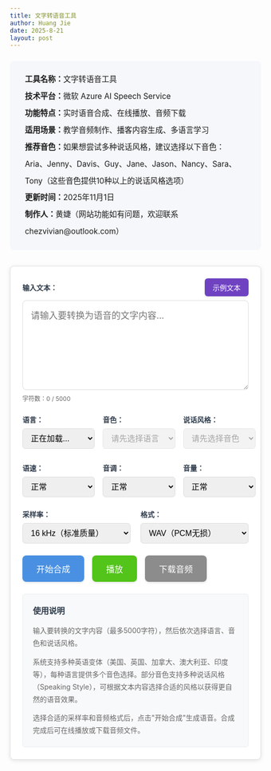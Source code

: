 ```yaml
---
title: 文字转语音工具
author: Huang Jie
date: 2025-8-21
layout: post
---
```


<!-- 工具简介区块 -->
<div style="background:#f5f7fa; border-radius:8px; padding:20px 30px; margin:24px 0 32px 0; font-size:1.1em; line-height:2.2;">
<strong>工具名称：</strong>文字转语音工具<br>
<strong>技术平台：</strong>微软 Azure AI Speech Service<br>
<strong>功能特点：</strong>实时语音合成、在线播放、音频下载<br>
<strong>适用场景：</strong>教学音频制作、播客内容生成、多语言学习<br>
<strong>推荐音色：</strong>如果想尝试多种说话风格，建议选择以下音色：Aria、Jenny、Davis、Guy、Jane、Jason、Nancy、Sara、Tony（这些音色提供10种以上的说话风格选项）<br>
<strong>更新时间：</strong>2025年11月1日<br>
<strong>制作人：</strong>黄婕（网站功能如有问题，欢迎联系 chezvivian@outlook.com）
</div>



<!-- 文字转语音工具界面 -->

<div style="background:#fff; border:1px solid #e0e0e0; border-radius:8px; padding:24px; margin:20px 0; box-shadow:0 2px 8px rgba(0,0,0,0.1);">

<!-- 输入区域 -->
<div style="margin-bottom:24px;">
  <div style="display:flex; justify-content:space-between; align-items:center; margin-bottom:8px;">
    <label for="textInput" style="display:block; font-weight:bold; color:#2d3a4a;">输入文本：</label>
    <button id="sampleTextBtn" style="background:#6f42c1; color:white; border:none; padding:8px 16px; border-radius:6px; font-size:14px; font-weight:500; cursor:pointer; transition:all 0.3s; box-shadow:0 2px 4px rgba(0,0,0,0.1);">
      示例文本
    </button>
  </div>
  <textarea id="textInput" placeholder="请输入要转换为语音的文字内容..." style="width:100%; height:180px; padding:16px; border:1px solid #ddd; border-radius:8px; font-size:18px; line-height:1.6; resize:vertical; font-family:inherit;"></textarea>
  <div style="margin-top:8px; font-size:12px; color:#666;">
    字符数：<span id="charCount">0</span> / 5000
  </div>
</div>

<!-- 语音设置区域 -->
<div style="display:flex; gap:16px; margin-bottom:24px; flex-wrap:nowrap; align-items:flex-start;">
   <!-- 语言选择 -->
   <div style="flex:0 0 32%; min-width:0;">
     <label for="languageSelect" style="display:block; font-weight:bold; margin-bottom:8px; color:#2d3a4a; white-space:nowrap;">语言：</label>
     <select id="languageSelect" style="width:100%; padding:10px 12px; border:1px solid #ddd; border-radius:6px; font-size:16px; box-sizing:border-box;">
       <option value="">正在加载...</option>
     </select>
   </div>
   
   <!-- 音色选择 -->
   <div style="flex:0 0 32%; min-width:0;">
     <label for="voiceSelect" style="display:block; font-weight:bold; margin-bottom:8px; color:#2d3a4a; white-space:nowrap;">音色：</label>
     <select id="voiceSelect" style="width:100%; padding:10px 12px; border:1px solid #ddd; border-radius:6px; font-size:16px; box-sizing:border-box;" disabled>
       <option value="">请先选择语言</option>
     </select>
     <div id="voiceLoadingStatus" style="font-size:12px; color:#666; margin-top:4px;"></div>
   </div>
   
   <!-- Speaking Style选择 -->
   <div style="flex:0 0 32%; min-width:0;">
     <label for="styleSelect" style="display:block; font-weight:bold; margin-bottom:8px; color:#2d3a4a; white-space:nowrap;">说话风格：</label>
     <select id="styleSelect" style="width:100%; padding:10px 12px; border:1px solid #ddd; border-radius:6px; font-size:16px; box-sizing:border-box;" disabled>
       <option value="">请先选择音色</option>
     </select>
   </div>
 </div>

<!-- 高级设置区域 - 语速、音调、音量 -->
<div style="display:flex; gap:16px; margin-bottom:24px; flex-wrap:nowrap; align-items:flex-start;">
   <div style="flex:0 0 32%; min-width:0;">
     <label for="rateSelect" style="display:block; font-weight:bold; margin-bottom:8px; color:#2d3a4a; white-space:nowrap;">语速：</label>
     <select id="rateSelect" style="width:100%; padding:10px 12px; border:1px solid #ddd; border-radius:6px; font-size:16px; box-sizing:border-box;">
       <option value="x-slow">很慢</option>
       <option value="slow">慢速</option>
       <option value="medium" selected>正常</option>
       <option value="fast">快速</option>
       <option value="x-fast">很快</option>
     </select>
   </div>
   
   <div style="flex:0 0 32%; min-width:0;">
     <label for="pitchSelect" style="display:block; font-weight:bold; margin-bottom:8px; color:#2d3a4a; white-space:nowrap;">音调：</label>
     <select id="pitchSelect" style="width:100%; padding:10px 12px; border:1px solid #ddd; border-radius:6px; font-size:16px; box-sizing:border-box;">
       <option value="x-low">很低</option>
       <option value="low">低</option>
       <option value="medium" selected>正常</option>
       <option value="high">高</option>
       <option value="x-high">很高</option>
     </select>
   </div>
   
   <div style="flex:0 0 32%; min-width:0;">
     <label for="volumeSelect" style="display:block; font-weight:bold; margin-bottom:8px; color:#2d3a4a; white-space:nowrap;">音量：</label>
     <select id="volumeSelect" style="width:100%; padding:10px 12px; border:1px solid #ddd; border-radius:6px; font-size:16px; box-sizing:border-box;">
       <option value="x-soft">很小</option>
       <option value="soft">小</option>
       <option value="medium" selected>正常</option>
       <option value="loud">大</option>
       <option value="x-loud">很大</option>
     </select>
   </div>
 </div>

<!-- 高级设置区域 - 采样率、格式 -->
<div style="display:flex; gap:20px; margin-bottom:24px; flex-wrap:wrap;">
   <div style="flex:1; min-width:200px;">
     <label for="sampleRateSelect" style="display:block; font-weight:bold; margin-bottom:8px; color:#2d3a4a;">采样率：</label>
     <select id="sampleRateSelect" style="width:100%; padding:10px 12px; border:1px solid #ddd; border-radius:6px; font-size:16px;">
       <option value="16000" selected>16 kHz（标准质量）</option>
       <option value="24000">24 kHz（高质量）</option>
       <option value="48000">48 kHz（超高保真）</option>
     </select>
   </div>
   
   <div style="flex:1; min-width:200px;">
     <label for="formatSelect" style="display:block; font-weight:bold; margin-bottom:8px; color:#2d3a4a;">格式：</label>
     <select id="formatSelect" style="width:100%; padding:10px 12px; border:1px solid #ddd; border-radius:6px; font-size:16px;">
       <option value="wav" selected>WAV（PCM无损）</option>
       <option value="mp3">MP3（压缩格式）</option>
       <option value="ogg">OGG（Opus编码）</option>
     </select>
   </div>
 </div>

<!-- 控制按钮区域 -->
<div style="display:flex; gap:16px; margin-bottom:24px; flex-wrap:wrap;">
  <button id="synthesizeBtn" style="background:#4a90e2; color:white; border:none; padding:14px 28px; border-radius:8px; font-size:17px; font-weight:500; cursor:pointer; transition:all 0.3s; box-shadow:0 2px 4px rgba(0,0,0,0.1);">
    开始合成
  </button>
  <button id="playBtn" style="background:#52c41a; color:white; border:none; padding:14px 28px; border-radius:8px; font-size:17px; font-weight:500; cursor:pointer; transition:all 0.3s; box-shadow:0 2px 4px rgba(0,0,0,0.1);" disabled>
    播放
  </button>
  <button id="downloadBtn" style="background:#8c8c8c; color:white; border:none; padding:14px 28px; border-radius:8px; font-size:17px; font-weight:500; cursor:pointer; transition:all 0.3s; box-shadow:0 2px 4px rgba(0,0,0,0.1);" disabled>
    下载音频
  </button>
</div>

<!-- 进度条和状态显示 -->
<div style="margin-bottom:24px;">
  <div id="progressContainer" style="display:none;">
    <div style="display:flex; justify-content:space-between; margin-bottom:8px;">
      <span style="font-size:14px; color:#666;">合成进度</span>
      <span id="progressText" style="font-size:14px; color:#666;">0%</span>
    </div>
    <div style="background:#e9ecef; border-radius:4px; height:8px; overflow:hidden;">
      <div id="progressBar" style="background:#0066cc; height:100%; width:0%; transition:width 0.3s;"></div>
    </div>
  </div>
  <div id="statusText" style="font-size:14px; color:#666; margin-top:8px;"></div>
</div>

<!-- 音频播放器 -->
<div id="audioContainer" style="display:none;">
  <audio id="audioPlayer" controls style="width:100%; margin-top:16px;">
    您的浏览器不支持音频播放。
  </audio>
</div>

<!-- 使用说明 -->
<div style="background:#f8f9fa; border:1px solid #e9ecef; border-radius:6px; padding:20px; margin-top:24px;">
  <h4 style="margin:0 0 16px 0; color:#2d3a4a; font-size:16px; font-weight:600;">使用说明</h4>
  <div style="color:#666; font-size:14px; line-height:1.8;">
    <p style="margin:0 0 12px 0;">输入要转换的文字内容（最多5000字符），然后依次选择语言、音色和说话风格。</p>
    <p style="margin:0 0 12px 0;">系统支持多种英语变体（美国、英国、加拿大、澳大利亚、印度等），每种语言提供多个音色选择。部分音色支持多种说话风格（Speaking Style），可根据文本内容选择合适的风格以获得更自然的语音效果。</p>
    <p style="margin:0;">选择合适的采样率和音频格式后，点击"开始合成"生成语音。合成完成后可在线播放或下载音频文件。</p>
  </div>
</div>

</div>

<!-- 滑块样式 -->
<style>
input[type="range"] {
  -webkit-appearance: none;
  appearance: none;
  background: transparent;
  cursor: pointer;
}

input[type="range"]::-webkit-slider-track {
  background: #ddd;
  height: 6px;
  border-radius: 3px;
}

input[type="range"]::-webkit-slider-thumb {
  -webkit-appearance: none;
  appearance: none;
  background: #4a90e2;
  height: 18px;
  width: 18px;
  border-radius: 50%;
  cursor: pointer;
  border: 2px solid #fff;
  box-shadow: 0 2px 4px rgba(0,0,0,0.2);
}

input[type="range"]::-webkit-slider-thumb:hover {
  background: #357abd;
  transform: scale(1.1);
}

input[type="range"]::-moz-range-track {
  background: #ddd;
  height: 6px;
  border-radius: 3px;
  border: none;
}

input[type="range"]::-moz-range-thumb {
  background: #4a90e2;
  height: 18px;
  width: 18px;
  border-radius: 50%;
  cursor: pointer;
  border: 2px solid #fff;
  box-shadow: 0 2px 4px rgba(0,0,0,0.2);
}

input[type="range"]::-moz-range-thumb:hover {
  background: #357abd;
}
</style>

<!-- JavaScript 代码 -->
<script>
// 全局变量
let audioBlob = null;
let audioUrl = null;

// DOM 元素
const textInput = document.getElementById('textInput');
const charCount = document.getElementById('charCount');
const languageSelect = document.getElementById('languageSelect');
const voiceSelect = document.getElementById('voiceSelect');
const styleSelect = document.getElementById('styleSelect');
const rateSelect = document.getElementById('rateSelect');
const pitchSelect = document.getElementById('pitchSelect');
const volumeSelect = document.getElementById('volumeSelect');
const sampleRateSelect = document.getElementById('sampleRateSelect');
const formatSelect = document.getElementById('formatSelect');
const sampleTextBtn = document.getElementById('sampleTextBtn');
const synthesizeBtn = document.getElementById('synthesizeBtn');
const playBtn = document.getElementById('playBtn');
const downloadBtn = document.getElementById('downloadBtn');
const progressContainer = document.getElementById('progressContainer');
const progressBar = document.getElementById('progressBar');
const progressText = document.getElementById('progressText');
const statusText = document.getElementById('statusText');
const audioContainer = document.getElementById('audioContainer');
const audioPlayer = document.getElementById('audioPlayer');

// 存储语音数据
let voicesData = null;
let currentVoiceInfo = null;

// 字符计数
textInput.addEventListener('input', function() {
  const count = this.value.length;
  charCount.textContent = count;
  
  if (count > 5000) {
    charCount.style.color = '#dc3545';
    synthesizeBtn.disabled = true;
    synthesizeBtn.style.background = '#6c757d';
  } else {
    charCount.style.color = '#666';
    synthesizeBtn.disabled = false;
    synthesizeBtn.style.background = '#4a90e2';
  }
});

// 语言选择改变时，更新音色列表
languageSelect.addEventListener('change', function() {
  updateVoicesByLanguage(this.value);
});

// 音色选择改变时，更新Speaking styles
voiceSelect.addEventListener('change', function() {
  updateStyles(this.value);
});

// 示例文本按钮事件
sampleTextBtn.addEventListener('click', function() {
  loadSampleText();
});

// 按钮悬停效果
const buttons = [sampleTextBtn, synthesizeBtn, playBtn, downloadBtn];
buttons.forEach(btn => {
  btn.addEventListener('mouseenter', function() {
    if (!this.disabled) {
      this.style.transform = 'translateY(-2px)';
      this.style.boxShadow = '0 4px 8px rgba(0,0,0,0.15)';
    }
  });
  
  btn.addEventListener('mouseleave', function() {
    this.style.transform = 'translateY(0)';
    this.style.boxShadow = '0 2px 4px rgba(0,0,0,0.1)';
  });
});

// 合成语音
synthesizeBtn.addEventListener('click', async function() {
  const text = textInput.value.trim();
  if (!text) {
    alert('请输入要转换的文字内容！');
    return;
  }
  
  if (text.length > 5000) {
    alert('文字内容不能超过5000字符！');
    return;
  }
  
  // 显示进度条
  progressContainer.style.display = 'block';
  statusText.textContent = '正在合成语音，请稍候...';
  synthesizeBtn.disabled = true;
  synthesizeBtn.textContent = '🔄 合成中...';
  
  try {
    // 模拟进度更新
    let progress = 0;
    const progressInterval = setInterval(() => {
      progress += Math.random() * 15;
      if (progress > 90) progress = 90;
      progressBar.style.width = progress + '%';
      progressText.textContent = Math.round(progress) + '%';
    }, 200);
    
    // 调用阿里云 TTS API
    const audioData = await synthesizeSpeech(text);
    
    clearInterval(progressInterval);
    progressBar.style.width = '100%';
    progressText.textContent = '100%';
    
     // 创建音频对象（根据格式设置MIME类型）
     const format = formatSelect.value;
     let mimeType = 'audio/wav';
     if (format === 'mp3') {
       mimeType = 'audio/mpeg';
     } else if (format === 'ogg') {
       mimeType = 'audio/ogg';
     }
     audioBlob = new Blob([audioData], { type: mimeType });
     audioUrl = URL.createObjectURL(audioBlob);
     audioPlayer.src = audioUrl;
    
    // 更新按钮状态
    playBtn.disabled = false;
    downloadBtn.disabled = false;
    synthesizeBtn.disabled = false;
    synthesizeBtn.textContent = '开始合成';
    
    statusText.textContent = '语音合成完成！';
    audioContainer.style.display = 'block';
    
  } catch (error) {
    console.error('合成失败:', error);
    const errorMessage = error.message || '未知错误';
    statusText.textContent = '合成失败：' + errorMessage;
    statusText.style.color = '#dc3545';
    
    // 显示更详细的错误信息
    if (errorMessage.includes('网络连接失败') || errorMessage.includes('无法连接到API服务器')) {
      statusText.textContent = errorMessage;
    } else if (errorMessage.includes('500') || errorMessage.includes('HTTP 500')) {
      statusText.textContent = '合成失败：服务器错误（500），请检查Vercel日志或联系管理员';
    } else if (errorMessage.includes('缺少必要的环境变量')) {
      statusText.textContent = '合成失败：环境变量未配置，请在Vercel中设置AZURE_SPEECH_KEY和AZURE_SPEECH_REGION';
    } else if (errorMessage.includes('401') || errorMessage.includes('HTTP 401')) {
      statusText.textContent = '合成失败：认证失败，请检查AZURE_SPEECH_KEY是否正确';
    }
    
    synthesizeBtn.disabled = false;
    synthesizeBtn.textContent = '开始合成';
    progressContainer.style.display = 'none';
  }
});

// 播放控制
playBtn.addEventListener('click', function() {
  if (audioPlayer.paused) {
    audioPlayer.play();
    playBtn.textContent = '暂停';
    statusText.textContent = '正在播放...';
  } else {
    audioPlayer.pause();
    playBtn.textContent = '播放';
    statusText.textContent = '已暂停';
  }
});

// 音频播放事件监听
audioPlayer.addEventListener('play', function() {
  playBtn.textContent = '暂停';
  statusText.textContent = '正在播放...';
});

audioPlayer.addEventListener('pause', function() {
  playBtn.textContent = '播放';
  statusText.textContent = '已暂停';
});

audioPlayer.addEventListener('ended', function() {
  playBtn.textContent = '播放';
  statusText.textContent = '播放完成';
});

// 下载音频
downloadBtn.addEventListener('click', function() {
  if (audioPlayer.src) {
    const a = document.createElement('a');
    a.href = audioPlayer.src;
    a.download = `语音合成_${voiceSelect.value}_${new Date().getTime()}.${formatSelect.value}`;
    document.body.appendChild(a);
    a.click();
    document.body.removeChild(a);
    statusText.textContent = '音频下载完成！';
  }
});

// 加载Azure语音列表
async function loadVoices() {
  const languageSelect = document.getElementById('languageSelect');
  const voiceLoadingStatus = document.getElementById('voiceLoadingStatus');
  const apiBaseUrl = 'https://vercel-tts.vercel.app';
  
  try {
    voiceLoadingStatus.textContent = '正在加载语音列表...';
    const response = await fetch(`${apiBaseUrl}/api/voices`);
    
    if (!response.ok) {
      const errorData = await response.json().catch(() => ({ error: '无法解析错误响应' }));
      throw new Error(`HTTP ${response.status}: ${JSON.stringify(errorData)}`);
    }
    
    const data = await response.json();
    console.log('语音列表API响应:', data);
    
    if (data.success && data.voices && data.languages) {
      // 存储语音数据供后续使用
      voicesData = data;
      
      // 清空语言选择器
      languageSelect.innerHTML = '';
      
      // 添加所有英语语言选项
      data.languages.forEach(lang => {
        const option = document.createElement('option');
        option.value = lang.code;
        option.textContent = lang.name;
        // 设置English (United States)为默认选中
        if (lang.code === 'en-US') {
          option.selected = true;
        }
        languageSelect.appendChild(option);
      });
      
      // 确保English (United States)被选中，如果没有则选择第一个
      if (languageSelect.value !== 'en-US') {
        const usOption = Array.from(languageSelect.options).find(opt => opt.value === 'en-US');
        if (usOption) {
          usOption.selected = true;
        } else if (languageSelect.options.length > 0) {
          languageSelect.selectedIndex = 0;
        }
      }
      
      // 更新音色列表
      if (languageSelect.value) {
        updateVoicesByLanguage(languageSelect.value);
      }
      
      voiceLoadingStatus.textContent = `已加载 ${data.total} 个语音，${data.languages.length} 种英语语言`;
      console.log('语音列表加载成功:', data);
    } else {
      throw new Error('无法获取语音列表');
    }
  } catch (error) {
    console.error('加载语音列表失败:', error);
    
    // 检测是否是网络连接问题
    const isNetworkError = error.message.includes('NetworkError') || 
                          error.message.includes('Failed to fetch') || 
                          error.message.includes('fetch') ||
                          error.name === 'TypeError';
    
    if (isNetworkError) {
      voiceLoadingStatus.textContent = '网络连接失败，可能无法访问API服务器。已使用默认语音列表，您可以继续使用基本功能。';
      voiceLoadingStatus.style.color = '#dc3545';
    } else {
      voiceLoadingStatus.textContent = `加载失败: ${error.message}`;
      voiceLoadingStatus.style.color = '#dc3545';
    }
    
    // 使用默认值，确保用户仍可使用基本功能
    languageSelect.innerHTML = `
      <option value="en-US" selected>English (United States)</option>
      <option value="en-GB">English (United Kingdom)</option>
      <option value="en-CA">English (Canada)</option>
      <option value="en-AU">English (Australia)</option>
      <option value="en-IE">English (Ireland)</option>
      <option value="en-IN">English (India)</option>
      <option value="en-NZ">English (New Zealand)</option>
      <option value="en-ZA">English (South Africa)</option>
    `;
    languageSelect.selectedIndex = 0;
    
    // 提供常用音色的默认列表
    voicesData = {
      languages: [
        { code: 'en-US', name: 'English (United States)' },
        { code: 'en-GB', name: 'English (United Kingdom)' },
        { code: 'en-CA', name: 'English (Canada)' },
        { code: 'en-AU', name: 'English (Australia)' },
        { code: 'en-IE', name: 'English (Ireland)' },
        { code: 'en-IN', name: 'English (India)' },
        { code: 'en-NZ', name: 'English (New Zealand)' },
        { code: 'en-ZA', name: 'English (South Africa)' }
      ],
      voices: {
        'en-US': [
          { name: 'en-US-JennyNeural', displayName: 'Jenny', gender: 'Female', styles: ['chat', 'cheerful', 'sad', 'angry', 'fearful', 'disgruntled', 'serious', 'affectionate', 'gentle', 'lyrical', 'narration-professional', 'newscast-casual', 'newscast-formal'], roles: [] },
          { name: 'en-US-AriaNeural', displayName: 'Aria', gender: 'Female', styles: ['chat', 'cheerful', 'empathy', 'sad', 'angry', 'fearful', 'disgruntled', 'serious', 'affectionate', 'gentle', 'lyrical', 'newscast'], roles: [] },
          { name: 'en-US-AndrewNeural', displayName: 'Andrew', gender: 'Male', styles: [], roles: [] },
          { name: 'en-US-DavisNeural', displayName: 'Davis', gender: 'Male', styles: ['chat', 'angry', 'cheerful', 'sad', 'excited', 'friendly', 'terrified', 'whispering', 'hopeful', 'sad', 'disgruntled', 'serious', 'affectionate', 'gentle', 'lyrical', 'newscast-casual', 'newscast-formal', 'narration-relaxed'], roles: [] },
          { name: 'en-US-GuyNeural', displayName: 'Guy', gender: 'Male', styles: ['newscast', 'angry', 'cheerful', 'sad', 'excited', 'friendly', 'terrified', 'whispering', 'disgruntled'], roles: [] },
          { name: 'en-US-JaneNeural', displayName: 'Jane', gender: 'Female', styles: ['angry', 'cheerful', 'excited', 'friendly', 'hopeful', 'sad', 'scared', 'disgruntled', 'serious', 'affectionate', 'gentle', 'lyrical'], roles: [] },
          { name: 'en-US-JasonNeural', displayName: 'Jason', gender: 'Male', styles: ['angry', 'cheerful', 'sad', 'excited', 'friendly', 'nervous', 'scared', 'serious', 'whispering', 'affectionate', 'disgruntled'], roles: [] },
          { name: 'en-US-NancyNeural', displayName: 'Nancy', gender: 'Female', styles: ['angry', 'cheerful', 'sad', 'excited', 'friendly', 'terrified', 'whispering', 'hopeful', 'newscast'], roles: [] },
          { name: 'en-US-SaraNeural', displayName: 'Sara', gender: 'Female', styles: ['angry', 'cheerful', 'sad', 'excited', 'friendly', 'terrified', 'whispering', 'hopeful', 'newscast-casual'], roles: [] },
          { name: 'en-US-TonyNeural', displayName: 'Tony', gender: 'Male', styles: ['angry', 'cheerful', 'sad', 'excited', 'friendly', 'disgruntled', 'serious', 'affectionate', 'gentle', 'lyrical', 'newscast'], roles: [] }
        ],
        'en-GB': [
          { name: 'en-GB-RyanNeural', displayName: 'Ryan', gender: 'Male', styles: ['chat', 'cheerful', 'sad'], roles: [] },
          { name: 'en-GB-SoniaNeural', displayName: 'Sonia', gender: 'Female', styles: ['cheerful', 'sad'], roles: [] }
        ],
        'en-CA': [
          { name: 'en-CA-ClaraNeural', displayName: 'Clara', gender: 'Female', styles: [], roles: [] },
          { name: 'en-CA-LiamNeural', displayName: 'Liam', gender: 'Male', styles: [], roles: [] }
        ],
        'en-AU': [
          { name: 'en-AU-NatashaNeural', displayName: 'Natasha', gender: 'Female', styles: [], roles: [] },
          { name: 'en-AU-WilliamNeural', displayName: 'William', gender: 'Male', styles: [], roles: [] }
        ],
        'en-IE': [
          { name: 'en-IE-ConnorNeural', displayName: 'Connor', gender: 'Male', styles: [], roles: [] },
          { name: 'en-IE-EmilyNeural', displayName: 'Emily', gender: 'Female', styles: [], roles: [] }
        ],
        'en-IN': [
          { name: 'en-IN-NeerjaNeural', displayName: 'Neerja', gender: 'Female', styles: [], roles: [] },
          { name: 'en-IN-PrabhatNeural', displayName: 'Prabhat', gender: 'Male', styles: [] }
        ],
        'en-NZ': [
          { name: 'en-NZ-MitchellNeural', displayName: 'Mitchell', gender: 'Male', styles: [], roles: [] },
          { name: 'en-NZ-MollyNeural', displayName: 'Molly', gender: 'Female', styles: [] }
        ],
        'en-ZA': [
          { name: 'en-ZA-LeanneNeural', displayName: 'Leanne', gender: 'Female', styles: [], roles: [] },
          { name: 'en-ZA-LukeNeural', displayName: 'Luke', gender: 'Male', styles: [] }
        ]
      }
    };
    updateVoicesByLanguage('en-US');
  }
}

// 根据选择的语言更新音色列表
function updateVoicesByLanguage(languageCode) {
  if (!languageCode || !voicesData || !voicesData.voices) {
    voiceSelect.innerHTML = '<option value="">请先选择语言</option>';
    voiceSelect.disabled = true;
    styleSelect.innerHTML = '<option value="">请先选择语言</option>';
    styleSelect.disabled = true;
    return;
  }
  
  const voices = voicesData.voices[languageCode] || [];
  voiceSelect.innerHTML = '';
  
  if (voices.length === 0) {
    voiceSelect.innerHTML = '<option value="">该语言暂无可用语音</option>';
    voiceSelect.disabled = true;
    styleSelect.disabled = true;
    return;
  }
  
  voiceSelect.disabled = false;
  
  // 添加音色选项
  voices.forEach(voice => {
    const option = document.createElement('option');
    option.value = voice.name;  // 使用ShortName作为value（用于API调用）
    // 使用DisplayName显示，如果没有则使用name
    const displayText = voice.displayName || voice.friendlyName || voice.name;
    option.textContent = `${displayText} (${voice.gender === 'Male' ? '男声' : voice.gender === 'Female' ? '女声' : '未知'})`;
    option.dataset.voiceInfo = JSON.stringify(voice);
    voiceSelect.appendChild(option);
  });
  
  // 默认选中第一个
  if (voiceSelect.options.length > 0) {
    voiceSelect.selectedIndex = 0;
    updateStyles(voiceSelect.value);
  }
}

// 根据选择的音色更新Speaking styles
function updateStyles(voiceName) {
  if (!voiceName || !voicesData || !voicesData.voices) {
    styleSelect.innerHTML = '<option value="">请先选择音色</option>';
    styleSelect.disabled = true;
    return;
  }
  
  // 找到选中的语音信息
  currentVoiceInfo = null;
  for (const langCode in voicesData.voices) {
    const voice = voicesData.voices[langCode].find(v => v.name === voiceName);
    if (voice) {
      currentVoiceInfo = voice;
      break;
    }
  }
  
  if (!currentVoiceInfo) {
    styleSelect.innerHTML = '<option value="">未找到语音信息</option>';
    styleSelect.disabled = true;
    return;
  }
  
  // 更新Speaking styles选择器
  styleSelect.innerHTML = '<option value="">无（不设置）</option>';
  if (currentVoiceInfo.styles && currentVoiceInfo.styles.length > 0) {
    currentVoiceInfo.styles.forEach(style => {
      const option = document.createElement('option');
      option.value = style;
      option.textContent = style;
      styleSelect.appendChild(option);
    });
    styleSelect.disabled = false;
  } else {
    styleSelect.disabled = false;
  }
}

// 示例文本库
const sampleTexts = [
  {
    category: 'News',
    text: 'Breaking news from around the world today. Scientists have made a groundbreaking discovery in renewable energy technology. A team of researchers has developed a new solar panel design that could revolutionize the industry. This innovation promises to increase efficiency by thirty percent while reducing manufacturing costs. The announcement came during an international conference on sustainable energy solutions. Environmental experts are calling this development a major step forward in the fight against climate change.'
  },
  {
    category: 'Advertisement',
    text: 'Introducing our revolutionary new product that will change your daily routine forever. Experience unmatched quality and performance with our latest innovation. Thousands of satisfied customers have already made the switch. Join them today and discover the difference premium quality makes. Limited time offer available now. Don\'t miss this incredible opportunity to transform your life. Our dedicated team has spent years perfecting every detail. Trust the brand that millions rely on every single day.'
  },
  {
    category: 'Conversation',
    text: 'Hey, how was your weekend? Mine was pretty relaxing. I spent most of Saturday reading and then went for a long walk on Sunday morning. The weather was absolutely perfect. What about you? Did you do anything special? I\'ve been thinking about planning a trip for next month, maybe somewhere by the coast. Have you been anywhere interesting lately? I\'d love to hear your recommendations for a good weekend getaway destination.'
  },
  {
    category: 'Audiobook',
    text: 'The old house stood at the end of the quiet street, its windows dark and mysterious. Sarah approached cautiously, her heart pounding in her chest. She had received the letter three days ago, inviting her to this very location. The creaking of the gate sent shivers down her spine as she pushed it open. The garden was overgrown with wildflowers and ivy climbing the weathered stone walls. She took a deep breath and walked up the cobblestone path toward the front door.'
  },
  {
    category: 'Social Media',
    text: 'Just tried the most amazing new restaurant downtown! The food was absolutely incredible and the atmosphere was perfect for a casual dinner with friends. Highly recommend checking it out if you\'re in the area. The service was top-notch and the prices were really reasonable. Definitely going back soon. Has anyone else been there? Would love to hear your thoughts! Sharing some photos from the meal later tonight.'
  },
  {
    category: 'Narration',
    text: 'In the heart of the ancient forest, where sunlight barely touched the ground, lived a community of creatures rarely seen by human eyes. They moved through the shadows with grace and purpose, each playing a vital role in the delicate ecosystem that thrived beneath the towering canopy. The trees themselves seemed to breathe with a slow, steady rhythm, their roots intertwined in a vast network that stretched for miles beneath the earth.'
  },
  {
    category: 'E-Learning',
    text: 'Welcome to today\'s lesson on fundamental mathematics. We\'ll be exploring the concept of algebraic equations and how they apply to real-world problem solving. First, let\'s review the basic principles we covered in the previous session. Remember, an equation represents a balance between two expressions. Today, we\'ll learn to manipulate these equations while maintaining that balance. Pay close attention to each step, as understanding the process is more important than memorizing formulas.'
  },
  {
    category: 'Gaming',
    text: 'You enter the ancient temple, torch in hand, shadows dancing on the walls ahead. The air feels heavy and ancient, filled with the dust of centuries. Your footsteps echo through the vast chamber as you move forward cautiously. Strange symbols cover every surface, glowing faintly in the torchlight. A voice whispers from the darkness, warning you to turn back. But you\'ve come too far now. The adventure awaits, and the legendary treasure lies just beyond the next corridor.'
  },
  {
    category: 'Podcast',
    text: 'Today we\'re diving deep into the fascinating world of artificial intelligence and its impact on modern society. Our guest expert will share insights from years of research in this rapidly evolving field. We\'ll explore both the incredible opportunities and the important challenges that AI presents. From healthcare to education, technology is transforming how we live and work. This conversation is going to be really interesting, so stay tuned for some surprising revelations.'
  },
  {
    category: 'Customer Service',
    text: 'Thank you for contacting our customer support team today. We\'re here to help resolve any questions or concerns you may have. Your satisfaction is our top priority, and we want to ensure you have the best possible experience with our services. Please provide a few details about your inquiry so we can assist you most effectively. Our team is available to help with product information, technical support, billing questions, or any other assistance you might need.'
  }
];

// 加载示例文本
function loadSampleText() {
  // 随机选择一个示例文本
  const randomIndex = Math.floor(Math.random() * sampleTexts.length);
  const sample = sampleTexts[randomIndex];
  
  // 填充到文本框
  textInput.value = sample.text;
  
  // 触发input事件以更新字符计数
  textInput.dispatchEvent(new Event('input'));
  
  // 显示提示信息
  statusText.textContent = `已加载示例文本：${sample.category}（${sample.text.length}字符）`;
  statusText.style.color = '#666';
  
  // 滚动到文本框
  textInput.scrollIntoView({ behavior: 'smooth', block: 'center' });
  textInput.focus();
}

// 页面加载完成后的初始化
document.addEventListener('DOMContentLoaded', function() {
  statusText.textContent = '请输入文字内容开始合成语音';
  
  // 加载语音列表
  loadVoices();
  
  // 检查 Vercel API 是否可用（Azure不需要token，直接检查TTS端点）
  const apiBaseUrl = 'https://vercel-tts.vercel.app';
  // 使用HEAD请求检查API端点是否可访问
  fetch(`${apiBaseUrl}/api/tts`, { method: 'OPTIONS' })
    .then(response => {
      if (response.ok) {
        statusText.textContent = 'TTS服务已就绪，可以开始使用';
        console.log('Vercel API 连接成功');
      } else {
        statusText.textContent = 'TTS服务暂时不可用，请稍后重试';
        console.warn('Vercel API 响应异常');
      }
    })
    .catch(error => {
      // 检测是否是网络连接问题
      const isNetworkError = error.message.includes('Failed to fetch') || 
                            error.message.includes('NetworkError') ||
                            error.message.includes('fetch') ||
                            error.name === 'TypeError';
      
      if (isNetworkError) {
        statusText.textContent = '网络连接失败：无法连接到API服务器。如果您在中国大陆，可能需要使用VPN访问。';
        statusText.style.color = '#dc3545';
      } else {
        statusText.textContent = 'TTS服务连接失败，请检查网络连接';
      }
      console.error('Vercel API 连接失败:', error);
    });
});


// 使用Azure Speech Service进行语音合成
async function synthesizeSpeech(text) {
  try {
    const selectedVoice = voiceSelect.value;
    const selectedStyle = styleSelect.value || null;
    
    console.log('调用Azure TTS API，参数:', {
      text: text.substring(0, 100) + '...',
      voice: selectedVoice,
      style: selectedStyle,
      rate: rateSelect.value,
      pitch: pitchSelect.value,
      volume: volumeSelect.value,
      sample_rate: parseInt(sampleRateSelect.value),
      format: formatSelect.value
    });
    
    // 使用 Vercel API 端点
    const apiBaseUrl = 'https://vercel-tts.vercel.app';
    const response = await fetch(`${apiBaseUrl}/api/tts`, {
      method: 'POST',
      headers: {
        'Content-Type': 'application/json'
      },
      body: JSON.stringify({
        text: text,
        voice: selectedVoice,
        style: selectedStyle,
        rate: rateSelect.value,
        pitch: pitchSelect.value,
        volume: volumeSelect.value,
        sample_rate: parseInt(sampleRateSelect.value),
        format: formatSelect.value
      })
    });
    
    if (!response.ok) {
      // 尝试获取错误详情
      let errorData;
      try {
        errorData = await response.json();
      } catch (e) {
        const errorText = await response.text();
        errorData = { error: errorText };
      }
      console.error('TTS API错误响应:', errorData);
      throw new Error(`HTTP ${response.status}: ${JSON.stringify(errorData, null, 2)}`);
    }
    
    // 获取音频数据
    const audioData = await response.arrayBuffer();
    
    if (!audioData || audioData.byteLength === 0) {
      throw new Error('收到空的音频数据');
    }
    
    console.log('音频数据大小:', audioData.byteLength);
    
    // 创建音频对象
    const audioBlob = new Blob([audioData], { type: 'audio/wav' });
    const audioUrl = URL.createObjectURL(audioBlob);
    
    // 更新音频播放器
    audioPlayer.src = audioUrl;
    audioContainer.style.display = 'block';
    
    // 更新按钮状态
    playBtn.disabled = false;
    downloadBtn.disabled = false;
    
    statusText.textContent = '语音合成完成！';
    
    return new Uint8Array(audioData);
    
  } catch (error) {
    console.error('TTS API调用失败:', error);
    console.error('错误详情:', error.message);
    
    // 检测是否是网络连接问题
    const isNetworkError = error.message.includes('Failed to fetch') || 
                          error.message.includes('NetworkError') ||
                          error.message.includes('fetch') ||
                          error.name === 'TypeError';
    
    if (isNetworkError) {
      throw new Error('网络连接失败：无法连接到API服务器。如果您在中国大陆，可能需要使用VPN或检查网络连接。');
    } else {
      throw new Error('语音合成失败：' + error.message);
    }
  }
}

// 注意：Azure Speech Service不需要单独的token获取步骤
// API密钥存储在Vercel环境变量中，通过后端代理安全调用

// 页面加载完成后的初始化
document.addEventListener('DOMContentLoaded', function() {
  statusText.textContent = '请输入文字内容开始合成语音';
});
</script>

